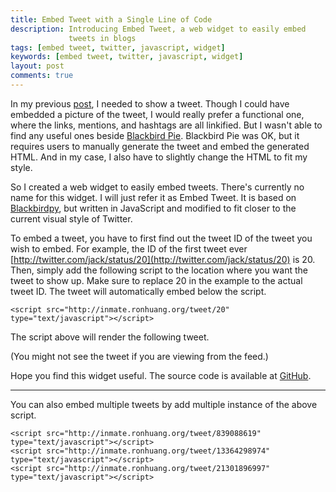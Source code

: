 ```yaml
---
title: Embed Tweet with a Single Line of Code
description: Introducing Embed Tweet, a web widget to easily embed
             tweets in blogs
tags: [embed tweet, twitter, javascript, widget]
keywords: [embed tweet, twitter, javascript, widget]
layout: post
comments: true
---
```


In my previous [post](/2011/04/02/after-april-fools-day/), I needed to
show a tweet. Though I could have embedded a picture of the tweet, I
would really prefer a functional one, where the links, mentions, and
hashtags are all linkified. But I wasn't able to find any useful ones
beside [Blackbird
Pie](http://media.twitter.com/blackbird-pie/). Blackbird Pie was OK,
but it requires users to manually generate the tweet and embed the
generated HTML. And in my case, I also have to slightly change the
HTML to fit my style.

So I created a web widget to easily embed tweets. There's currently no
name for this widget. I will just refer it as Embed Tweet. It is based
on [Blackbirdpy](https://github.com/jmillerinc/blackbirdpy), but
written in JavaScript and modified to fit closer to the current visual
style of Twitter.

To embed a tweet, you have to first find out the tweet ID of the tweet
you wish to embed. For example, the ID of the first tweet ever
[http://twitter.com/jack/status/20](http://twitter.com/jack/status/20)
is 20. Then, simply add the following script to the location where you
want the tweet to show up. Make sure to replace 20 in the example to
the actual tweet ID. The tweet will automatically embed below the
script.

    <script src="http://inmate.ronhuang.org/tweet/20" type="text/javascript"></script>

The script above will render the following tweet.

<div>
<script src="http://inmate.ronhuang.org/tweet/20" type="text/javascript"></script>
</div>

(You might not see the tweet if you are viewing from the feed.)

Hope you find this widget useful. The source code is available at
[GitHub](https://github.com/ronhuang/inmate).

----

You can also embed multiple tweets by add multiple instance of the
above script.

    <script src="http://inmate.ronhuang.org/tweet/839088619" type="text/javascript"></script>
    <script src="http://inmate.ronhuang.org/tweet/13364298974" type="text/javascript"></script>
    <script src="http://inmate.ronhuang.org/tweet/21301896997" type="text/javascript"></script>

<div>
<script src="http://inmate.ronhuang.org/tweet/839088619" type="text/javascript"></script>
<br/>
<script src="http://inmate.ronhuang.org/tweet/13364298974" type="text/javascript"></script>
<br/>
<script src="http://inmate.ronhuang.org/tweet/21301896997" type="text/javascript"></script>
</div>
<br/>
<br/>

